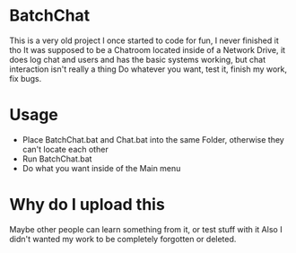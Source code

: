 # BatchChat
This is a very old project I once started to code for fun, I never finished it tho
It was supposed to be a Chatroom located inside of a Network Drive, it does log chat and users and has the basic systems working, but chat interaction isn't really a thing
Do whatever you want, test it, finish my work, fix bugs.

# Usage
- Place BatchChat.bat and Chat.bat into the same Folder, otherwise they can't locate each other
- Run BatchChat.bat
- Do what you want inside of the Main menu

# Why do I upload this
Maybe other people can learn something from it, or test stuff with it
Also I didn't wanted my work to be completely forgotten or deleted.

